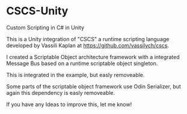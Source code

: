 # CSCS-Unity
Custom Scripting in C# in Unity

This is a Unity integration of "CSCS" a runtime scripting language developed by Vassili Kaplan at https://github.com/vassilych/cscs.

I created a Scriptable Object architecture framework with a integrated Message Bus based on a runtime scriptable object singleton.

This is integrated in the example, but easly removeable.

Some parts of the scriptable object framework use Odin Serializer, but again this dependency is easly removeable.

If you have any Ideas to improve this, let me know!
